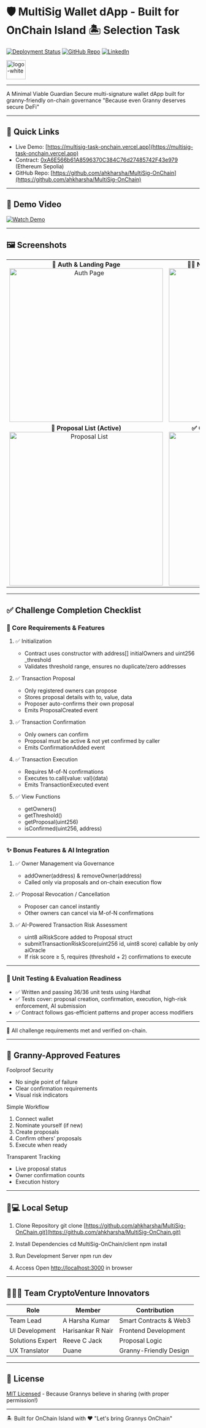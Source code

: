 # 🛡️ MultiSig Wallet dApp - Built for OnChain Island 🏝️ Selection Task

[![Deployment Status](https://img.shields.io/badge/Deployment-Live-brightgreen)](https://medi-flow.vercel.app)
[![GitHub Repo](https://img.shields.io/badge/GitHub-Repository-blue)](https://github.com/ahkharsha/MediFlow)
[![LinkedIn](https://img.shields.io/badge/Connect-LinkedIn-blue)](https://www.linkedin.com/in/harsha-kumar-a-271a76203/)

<img src="https://github.com/user-attachments/assets/52c06c37-5467-4d5e-966d-4ed255f965a2" alt="logo-white" width="50"/>

---

A Minimal Viable Guardian
Secure multi-signature wallet dApp built for granny-friendly on-chain governance
"Because even Granny deserves secure DeFi"

---

## 🚀 Quick Links

* Live Demo: [https://multisig-task-onchain.vercel.app](https://multisig-task-onchain.vercel.app)
* Contract: [0xA6E566b61A8596370C384C76d27485742F43e979](https://sepolia.etherscan.io/address/0xA6E566b61A8596370C384C76d27485742F43e979) (Ethereum Sepolia)
* GitHub Repo: [https://github.com/ahkharsha/MultiSig-OnChain](https://github.com/ahkharsha/MultiSig-OnChain)

---

## 🎥 Demo Video

[![Watch Demo](https://img.youtube.com/vi/pe2unzAxV0M/0.jpg)](http://youtu.be/pe2unzAxV0M)

---

## 🖼️ Screenshots

<table>
  <tr>
    <td align="center">
      <strong>🔐 Auth & Landing Page</strong><br/>
      <img src="https://github.com/user-attachments/assets/264172c3-67cd-4eaf-94c7-840974b2b148" alt="Auth Page" width="400"/>
    </td>
    <td align="center">
      <strong>🙋‍♂️ New User Nomination + Demo Form</strong><br/>
      <img src="https://github.com/user-attachments/assets/0b30bddf-333c-45eb-bc8d-e104bcfac668" alt="Nominate Page" width="400"/>
    </td>
  </tr>
  <tr>
    <td align="center">
      <strong>📜 Proposal List (Active)</strong><br/>
      <img src="https://github.com/user-attachments/assets/87c72ab0-99bc-42b2-9b53-e29859b72f2e" alt="Proposal List" width="400"/>
    </td>
    <td align="center">
      <strong>✅ Confirmed & Cancelled Proposals</strong><br/>
      <img src="https://github.com/user-attachments/assets/f73adcb0-0831-48c6-8f6f-0180b8bf0653" alt="Completed Proposals" width="400"/>
    </td>
  </tr>
</table>

---

## ✅ Challenge Completion Checklist

### 🔹 Core Requirements & Features

1. ✅ Initialization

   * Contract uses constructor with address\[] initialOwners and uint256 \_threshold
   * Validates threshold range, ensures no duplicate/zero addresses

2. ✅ Transaction Proposal

   * Only registered owners can propose
   * Stores proposal details with to, value, data
   * Proposer auto-confirms their own proposal
   * Emits ProposalCreated event

3. ✅ Transaction Confirmation

   * Only owners can confirm
   * Proposal must be active & not yet confirmed by caller
   * Emits ConfirmationAdded event

4. ✅ Transaction Execution

   * Requires M-of-N confirmations
   * Executes to.call{value: val}(data)
   * Emits TransactionExecuted event

5. ✅ View Functions

   * getOwners()
   * getThreshold()
   * getProposal(uint256)
   * isConfirmed(uint256, address)

---

### ✨ Bonus Features & AI Integration

1. ✅ Owner Management via Governance

   * addOwner(address) & removeOwner(address)
   * Called only via proposals and on-chain execution flow

2. ✅ Proposal Revocation / Cancellation

   * Proposer can cancel instantly
   * Other owners can cancel via M-of-N confirmations

3. ✅ AI-Powered Transaction Risk Assessment

   * uint8 aiRiskScore added to Proposal struct
   * submitTransactionRiskScore(uint256 id, uint8 score) callable by only aiOracle
   * If risk score ≥ 5, requires (threshold + 2) confirmations to execute

---

### 🧪 Unit Testing & Evaluation Readiness

* ✅ Written and passing 36/36 unit tests using Hardhat
* ✅ Tests cover: proposal creation, confirmation, execution, high-risk enforcement, AI submission
* ✅ Contract follows gas-efficient patterns and proper access modifiers

---

🏁 All challenge requirements met and verified on-chain.

---

## 👵 Granny-Approved Features

Foolproof Security

* No single point of failure
* Clear confirmation requirements
* Visual risk indicators

Simple Workflow

1. Connect wallet
2. Nominate yourself (if new)
3. Create proposals
4. Confirm others' proposals
5. Execute when ready

Transparent Tracking

* Live proposal status
* Owner confirmation counts
* Execution history

---

## 🧑💻 Local Setup

1. Clone Repository
   git clone [https://github.com/ahkharsha/MultiSig-OnChain.git](https://github.com/ahkharsha/MultiSig-OnChain.git)

2. Install Dependencies
   cd MultiSig-OnChain/client
   npm install

3. Run Development Server
   npm run dev

4. Access
   Open [http://localhost:3000](http://localhost:3000) in browser

---

## 👨‍👩‍👧 Team CryptoVenture Innovators

| Role             | Member            | Contribution           |
| ---------------- | ----------------- | ---------------------- |
| Team Lead        | A Harsha Kumar    | Smart Contracts & Web3 |
| UI Development   | Harisankar R Nair | Frontend Development   |
| Solutions Expert | Reeve C Jack      | Proposal Logic         |
| UX Translator    | Duane             | Granny-Friendly Design |

---

## 📜 License

[MIT Licensed](https://github.com/ahkharsha/MultiSig-OnChain/blob/main/LICENSE) - Because Grannys believe in sharing (with proper permission!)  

---

🏝️ Built for OnChain Island with ❤️
"Let's bring Grannys OnChain"